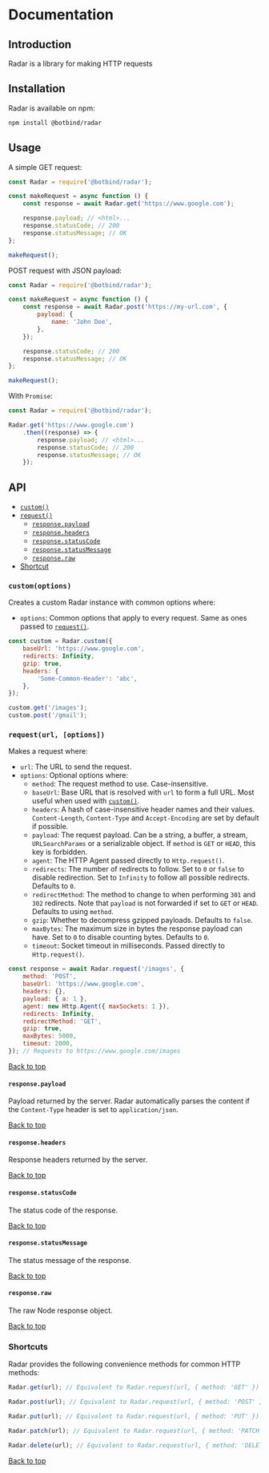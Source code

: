 # Documentation

## Introduction

Radar is a library for making HTTP requests

## Installation

Radar is available on npm:

```bash
npm install @botbind/radar
```

## Usage

A simple GET request:

```js
const Radar = require('@botbind/radar');

const makeRequest = async function () {
    const response = await Radar.get('https://www.google.com');

    response.payload; // <html>...
    response.statusCode; // 200
    response.statusMessage; // OK
};

makeRequest();
```

POST request with JSON payload:

```js
const Radar = require('@botbind/radar');

const makeRequest = async function () {
    const response = await Radar.post('https://my-url.com', {
        payload: {
            name: 'John Doe',
        },
    });

    response.statusCode; // 200
    response.statusMessage; // OK
};

makeRequest();
```

With `Promise`:

```js
const Radar = require('@botbind/radar');

Radar.get('https://www.google.com')
    .then((response) => {
        response.payload; // <html>...
        response.statusCode; // 200
        response.statusMessage; // OK
    });
```

## API

-   [`custom()`](#customoptions)
-   [`request()`](#requesturl-options)
    -   [`response.payload`](#responsepayload)
    -   [`response.headers`](#responseheaders)
    -   [`response.statusCode`](#responsestatuscode)
    -   [`response.statusMessage`](#responsestatusmessage)
    -   [`response.raw`](#responseraw)
-   [Shortcut](#shortcut)

### `custom(options)`

Creates a custom Radar instance with common options where:

-   `options`: Common options that apply to every request. Same as ones passed to [`request()`](#requesturl-options).

```js
const custom = Radar.custom({
    baseUrl: 'https://www.google.com',
    redirects: Infinity,
    gzip: true,
    headers: {
        'Some-Common-Header': 'abc',
    },
});

custom.get('/images');
custom.post('/gmail');
```

### `request(url, [options])`

Makes a request where:

-   `url`: The URL to send the request.
-   `options`: Optional options where:
    -  `method`: The request method to use. Case-insensitive.
    -  `baseUrl`: Base URL that is resolved with `url` to form a full URL. Most useful when used with [`custom()`](#customoptions).
    -  `headers`: A hash of case-insensitive header names and their values. `Content-Length`, `Content-Type` and `Accept-Encoding` are set by default if possible.
    -  `payload`: The request payload. Can be a string, a buffer, a stream, `URLSearchParams` or a serializable object. If `method` is `GET` or `HEAD`, this key is forbidden.
    -  `agent`: The HTTP Agent passed directly to `Http.request()`.
    -  `redirects`: The number of redirects to follow. Set to `0` or `false` to disable redirection. Set to `Infinity` to follow all possible redirects. Defaults to `0`.
    -   `redirectMethod`: The method to change to when performing `301` and `302` redirects. Note that `payload` is not forwarded if set to `GET` or `HEAD`. Defaults to using `method`.
    -   `gzip`: Whether to decompress gzipped payloads. Defaults to `false`.
    -   `maxBytes`: The maximum size in bytes the response payload can have. Set to `0` to disable counting bytes. Defaults to `0`.
    -   `timeout`: Socket timeout in milliseconds. Passed directly to `Http.request()`.

```js
const response = await Radar.request('/images', {
    method: 'POST',
    baseUrl: 'https://www.google.com',
    headers: {},
    payload: { a: 1 },
    agent: new Http.Agent({ maxSockets: 1 }),
    redirects: Infinity,
    redirectMethod: 'GET',
    gzip: true,
    maxBytes: 5000,
    timeout: 2000,
}); // Requests to https://www.google.com/images
```

[Back to top](#api)

#### `response.payload`

Payload returned by the server. Radar automatically parses the content if the `Content-Type` header is set to `application/json`.

[Back to top](#api)

#### `response.headers`

Response headers returned by the server.

[Back to top](#api)

#### `response.statusCode`

The status code of the response.

[Back to top](#api)

#### `response.statusMessage`

The status message of the response.

[Back to top](#api)

#### `response.raw`

The raw Node response object.

[Back to top](#api)

### Shortcuts

Radar provides the following convenience methods for common HTTP methods:

```js
Radar.get(url); // Equivalent to Radar.request(url, { method: 'GET' })

Radar.post(url); // Equivalent to Radar.request(url, { method: 'POST' })

Radar.put(url); // Equivalent to Radar.request(url, { method: 'PUT' })

Radar.patch(url); // Equivalent to Radar.request(url, { method: 'PATCH' })

Radar.delete(url); // Equivalent to Radar.request(url, { method: 'DELETE' })
```

[Back to top](#api)










